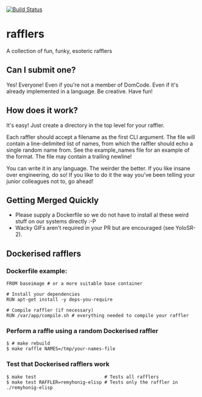 [![Build Status](https://travis-ci.org/domcode/rafflers.svg?branch=master)](https://travis-ci.org/domcode/rafflers)

# rafflers
A collection of fun, funky, esoteric rafflers

## Can I submit one?
Yes! Everyone! Even if you're not a member of DomCode. Even if it's already implemented in a language. Be creative. Have fun!

## How does it work?
It's easy! Just create a directory in the top level for your raffler.

Each raffler should accept a filename as the first CLI argument. The file will contain a line-delimited list of names, from which the raffler should echo a single random name from. See the example_names file for an example of the format. The file may contain a trailing newline!

You can write it in any language. The weirder the better. If you like insane over engineering, do so! If you like to do it the way you've been telling your junior colleagues not to, go ahead!

## Getting Merged Quickly
- Please supply a Dockerfile so we do not have to install al these weird stuff on our systems directly :-P
- Wacky GIFs aren't required in your PR but are encouraged (see YoloSR-2).

## Dockerised rafflers

### Dockerfile example:
```
FROM baseimage # or a more suitable base container

# Install your dependencies
RUN apt-get install -y deps-you-require

# Compile raffler (if necessary)
RUN /var/app/compile.sh # everything needed to compile your raffler
```

### Perform a raffle using a random Dockerised raffler

```shell-session
$ # make rebuild
$ make raffle NAMES=/tmp/your-names-file
```

### Test that Dockerised rafflers work

```shell-session
$ make test                         # Tests all rafflers
$ make test RAFFLER=remyhonig-elisp # Tests only the raffler in ./remyhonig-elisp
```
